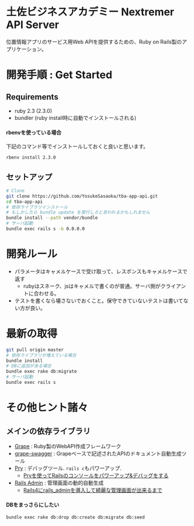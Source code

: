 # 土佐ビジネスアカデミー Nextremer API Server

位置情報アプリのサービス用Web APIを提供するための、Ruby on Rails製のアプリケーション。


# 開発手順 : Get Started

## Requirements

* ruby 2.3 (2.3.0)
* bundler (ruby install時に自動でインストールされる)

#### rbenvを使っている場合

下記のコマンド等でインストールしておくと良いと思います。

```
rbenv install 2.3.0
```

## セットアップ

```bash
# Clone
git clone https://github.com/YosukeSasaoka/tba-app-api.git
cd tba-app-api
# 依存ライブラリインストール
# もしかしたら bundle update を実行しろと言われるかもしれません
bundle install --path vendor/bundle 
# サーバ起動
bundle exec rails s -b 0.0.0.0
```

# 開発ルール

* パラメータはキャメルケースで受け取って、レスポンスもキャメルケースで返す
    * rubyはスネーク、jsはキャメルで書くのが普通。サーバ側がクライアントに合わせる。
* テストを書くなら壊さないでおくこと。保守できていないテストは書いてない方が良い。

# 最新の取得

```bash
git pull origin master
# 依存ライブラリが増えている場合
bundle install
# DBに追加がある場合
bundle exec rake db:migrate
# サーバ起動
bundle exec rails s
```


# その他ヒント諸々

## メインの依存ライブラリ

* [Grape](https://github.com/intridea/grape) : Ruby製のWebAPI作成フレームワーク
* [grape-swagger](https://github.com/tim-vandecasteele/grape-swagger) : Grapeベースで記述されたAPIのドキュメント自動生成ツール
* [Pry](https://github.com/rweng/pry-rails) : デバッグツール. `rails c`もパワーアップ.
    * [Pryを使ってRailsのコンソールをパワーアップ&デバッグをする](http://ruby-rails.hatenadiary.com/entry/20141024/1414081224)
* [Rails Admin](https://github.com/sferik/rails_admin) : 管理画面の動的自動生成
    * [Rails4にrails_adminを導入して綺麗な管理画面が出来るまで](http://tagamidaiki.com/introduce-rails-admin-to-rails4/)

#### DBをまっさらにしたい

```bash
bundle exec rake db:drop db:create db:migrate db:seed
```